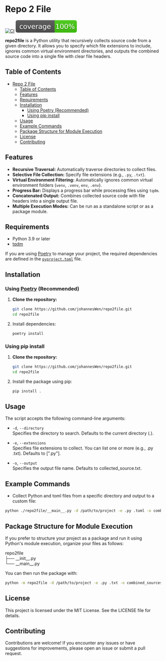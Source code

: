 # Repo 2 File
[![CI](https://github.com/johannesWen/repo2file/actions/workflows/ci.yml/badge.svg)](https://github.com/johannesWen/repo2file/actions/workflows/ci.yml)
![Coverage](./coverage.svg)

**repo2file** is a Python utility that recursively collects source code from a given directory. It allows you to specify which file extensions to include, ignores common virtual environment directories, and outputs the combined source code into a single file with clear file headers. 

## Table of Contents
- [Repo 2 File](#repo-2-file)
  - [Table of Contents](#table-of-contents)
  - [Features](#features)
  - [Requirements](#requirements)
  - [Installation](#installation)
    - [Using Poetry (Recommended)](#using-poetry-recommended)
    - [Using pip install](#using-pip-install)
  - [Usage](#usage)
  - [Example Commands](#example-commands)
  - [Package Structure for Module Execution](#package-structure-for-module-execution)
  - [License](#license)
  - [Contributing](#contributing)



## Features

- **Recursive Traversal:** Automatically traverse directories to collect files.
- **Selective File Collection:** Specify file extensions (e.g., `.py`, `.txt`).
- **Virtual Environment Filtering:** Automatically ignores common virtual environment folders (`venv`, `.venv`, `env`, `.env`).
- **Progress Bar:** Displays a progress bar while processing files using `tqdm`.
- **Concatenated Output:** Combines collected source code with file headers into a single output file.
- **Multiple Execution Modes:** Can be run as a standalone script or as a package module.

## Requirements

- Python 3.9 or later
- [tqdm](https://pypi.org/project/tqdm/)

If you are using [Poetry](https://python-poetry.org/) to manage your project, the required dependencies are defined in the [`pyproject.toml`](pyproject.toml) file.

## Installation

### Using [Poetry](https://python-poetry.org/) (Recommended)

1. **Clone the repository:**
   ```bash
   git clone https://github.com/johannesWen/repo2file.git
   cd repo2file
   ```
1. Install dependencies:
    ```bash
    poetry install
    ```
### Using pip install

1. **Clone the repository:**
   ```bash
   git clone https://github.com/johannesWen/repo2file.git
   cd repo2file
   ```

1. Install the package using pip:
    ```bash
    pip install .
    ```

## Usage

The script accepts the following command-line arguments:

* `-d`, `--directory` \
    Specifies the directory to search. Defaults to the current directory (.).

* `-e`, `--extensions` \
    Specifies file extensions to collect. You can list one or more (e.g., .py .txt). Defaults to [".py"].

* `-o`, `--output` \
    Specifies the output file name. Defaults to collected_source.txt.

## Example Commands

* Collect Python and toml files from a specific directory and output to a custom file:
```bash
python ./repo2file/__main__.py -d /path/to/project -e .py .toml -o combined_sources.txt
```

## Package Structure for Module Execution

If you prefer to structure your project as a package and run it using Python's module execution, organize your files as follows:

repo2file \
├── \_\_init\_\_.py \
└── \_\_main\_\_.py

You can then run the package with:
```bash
python -m repo2file -d /path/to/project -e .py .txt -o combined_sources.txt
```
## License

This project is licensed under the MIT License. See the LICENSE file for details.

## Contributing

Contributions are welcome! If you encounter any issues or have suggestions for improvements, please open an issue or submit a pull request.

